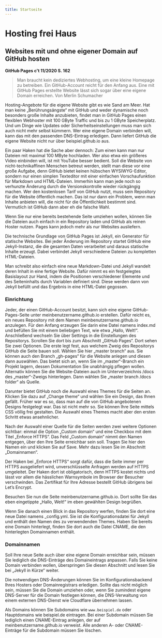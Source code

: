 ```yaml
---
title: Startseite
---
```


# Hosting frei Haus
## Websites mit und ohne eigener Domain auf GitHub hosten
**GitHub Pages c't 11/2020 S. 162**


> Man braucht kein dediziertes Webhosting, um eine kleine Homepage zu betreiben. Ein GitHub-Account reicht für den Anfang aus. Eine mit GitHub Pages erstellte Website lässt sich sogar über eine eigene Domain erreichen.
Von Merlin Schumacher

Hosting-Angebote für die eigene Website gibt es wie Sand am Meer. Hat man keine „Berührungsängste“ mit GitHub und weder dynamische noch besonders große Inhalte anzubieten, findet man in GitHub Pages einen flexiblen Webhoster mit 100 GByte Traffic und bis zu 1 GByte Speicherplatz. Und um Dinge wie Updates oder Sicherheitseinstellungen muss man sich auch nicht mehr selbst kümmern. Wer eine eigene Domain verbinden will, kann das mit den passenden DNS-Eintrag erledigen. Dann liefert GitHub die eigene Website nicht nur über beispiel.github.io aus.

Ein paar Haken hat die Sache aber dennoch: Zum einen kann man nur Dateien mit maximal 100 MByte hochladen. Wer also etwa ein größeres Video einbinden will, ist mit YouTube besser bedient. Soll die Website von nicht-technikaffinen Menschen betreut werden, stellt man diese vor eine große Aufgabe, denn GitHub bietet keinen hübschen WYSIWYG-­Editor, sondern nur einen simplen Texteditor mit einer einfachen Vorschaufunktion für Markdown und HTML-Dateien. Immerhin kann man jede noch so verhunzte Änderung durch die Versionskontrolle wieder rückgängig machen. Wer den kostenlosen Tarif von GitHub nutzt, muss sein Repository für die Website öffentlich machen. Das ist nur dann ein Problem, wenn man Inhalte anbieten will, die nicht für die Öffentlichkeit bestimmt sind. Vermutlich ist GitHub dann aber eh die falsche Wahl.

Wenn Sie nur eine bereits bestehende Seite umziehen wollen, können Sie die Dateien auch einfach in ein Repository laden und GitHub als reinen Hoster nutzen. Pages kann jedoch mehr als nur Websites ausliefern.

Die technische Grundlage von GitHub Pages ist Jekyll, ein Generator für statische Websites. Bei jeder Änderung im Repository startet GitHub eine Jekyll-Instanz, die die gesamten Daten verarbeitet und daraus statische Inhalte erzeugt. Dabei verbindet Jekyll verschiedene Dateien zu kompletten HTML-Dateien.

Man schreibt also einfach eine neue Markdown-Datei und Jekyll wandelt deren Inhalt in eine fertige Website. Dafür nimmt es ein festgelegtes Basislayout zur Hand, indem die Positionen verschiedener Elemente und des Seiteninhalts durch Variablen definiert sind. Diese werden dann von Jekyll befüllt und das Ergebnis in eine HTML-Datei gegossen.

### Einrichtung

Jeder, der einen GitHub-Account besitzt, kann sich eine eigene GitHub-Pages-Seite unter meinbenutzername.github.io erstellen. Dafür reicht es, ein neues Repository mit dem Namen meinbenutzername.github.io anzulegen. Für den Anfang erzeugen Sie darin eine Datei namens index.md und befüllen Sie mit einem beliebigen Text, wie etwa „Hallo, Welt!“. Anschließend wechseln Sie über Settings in die Einstellungen des Repositorys. Scrollen Sie dort bis zum Abschnitt „GitHub Pages“. Dort sehen Sie zwei Optionen. Die erste legt fest, aus welchem Zweig des Repositorys GitHub die Seite bauen soll. Wählen Sie hier „master branch“ aus. Sie können auch den Branch „gh-pages“ für die Website anlegen und diesen dann auswählen. Das bietet sich an, wenn Sie im „master“-Branch ein Projekt lagern, dessen Dokumentation Sie unabhängig pflegen wollen. Alternativ können Sie die Website-Dateien auch im Unterverzeichnis /docs des „master“-Zweigs hinterlegen. Dann wählen Sie „master branch /docs folder“ als Quelle.

Darunter bietet GitHub noch die Auswahl eines Themes für die Seiten an. Klicken Sie dazu auf „Change theme“ und wählen Sie ein Design, das Ihnen gefällt. Früher war es so, dass man auf die von GitHub angebotenen Designs festgelegt war. Das ist nicht mehr so. Sie können Ihre Seite mittels CSS völlig frei gestalten. Die Auswahl eines Themes macht aber den ersten Schritt etwas ansehnlicher.

Nach der Auswahl einer Quelle für die Seiten werden zwei weitere Optionen sichtbar: einmal die Option „Custom domain“ und eine Checkbox mit dem Titel „Enforce HTTPS“. Das Feld „Custom domain“ nimmt den Namen entgegen, über den Ihre Seite erreichbar sein soll. Tragen Sie hier den Namen ein und klicken Sie auf Save. Mehr dazu lesen Sie im Abschnitt „Domainnamen“.

Der Haken bei „Enforce HTTPS“ sorgt dafür, dass die Seite immer per HTTPS ausgeliefert wird, unverschlüsselte Anfragen werden auf HTTPS umgeleitet. Der Haken dort ist obligatorisch, denn HTTPS kostet nichts und lässt vor allem die hässlichen Warnsymbole im Browser der Besucher verschwinden. Das Zertifikat für Ihre Adresse bestellt GitHub übrigens bei Let’s Encrypt.

Besuchen Sie nun die Seite mein­benutzername.github.io. Dort sollte Sie das eben eingetippte „Hallo, Welt!“ im eben gewählten Design begrüßen.

Wenn Sie danach einen Blick in das Repository werfen, finden Sie dort eine neue Datei namens _config.yml. Sie ist die Konfigurationsdatei für Jekyll und enthält den Namen des zu verwendenden Themes. Haben Sie bereits eine Domain hinterlegt, finden Sie dort auch die Datei CNAME, die den hinterlegten Domainnamen enthält.

### Domainnamen

Soll Ihre neue Seite auch über eine eigene Domain erreichbar sein, müssen Sie lediglich die DNS-Einträge des Domaineintrags anpassen. Falls Sie keine Domain verbinden wollen, überspringen Sie diesen Abschnitt und lesen Sie bei „Jekyll in Kürze“ weiter.

Die notwendigen DNS-Änderungen können Sie im Konfigurationsbackend Ihres Hosters oder Domainregistrars erledigen. Sollte das nicht möglich sein, müssen Sie die Domain umziehen oder, wenn Sie zumindest eigene DNS-Server für die Domain festlegen können, die DNS-Verwaltung von einem externen DNS-Dienst wie Cloudflare übernehmen lassen.

Als Domains können Sie Subdomains wie `www.beispiel.de` oder Hauptdomains wie beispiel.de eintragen. Bei einer Subdomain müssen Sie lediglich einen ­CNAME-Eintrag anlegen, der auf meinbenutzername.github.io verweist. Alle anderen A- oder CNAME-Einträge für die Subdomain müssen Sie löschen.





